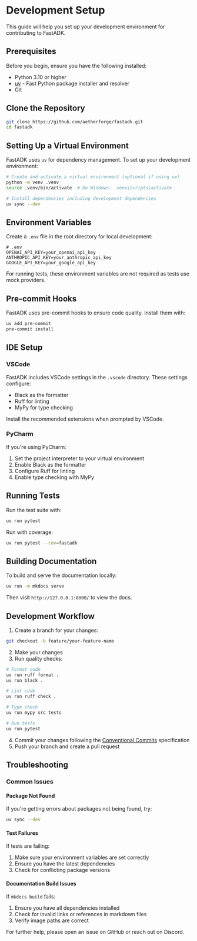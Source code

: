 # Development Setup

This guide will help you set up your development environment for contributing to FastADK.

## Prerequisites

Before you begin, ensure you have the following installed:

- Python 3.10 or higher
- [uv](https://github.com/astral-sh/uv) - Fast Python package installer and resolver
- Git

## Clone the Repository

```bash
git clone https://github.com/aetherforge/fastadk.git
cd fastadk
```

## Setting Up a Virtual Environment

FastADK uses `uv` for dependency management. To set up your development environment:

```bash
# Create and activate a virtual environment (optional if using uv)
python -m venv .venv
source .venv/bin/activate  # On Windows: .venv\Scripts\activate

# Install dependencies including development dependencies
uv sync --dev
```

## Environment Variables

Create a `.env` file in the root directory for local development:

```env
# .env
OPENAI_API_KEY=your_openai_api_key
ANTHROPIC_API_KEY=your_anthropic_api_key
GOOGLE_API_KEY=your_google_api_key
```

For running tests, these environment variables are not required as tests use mock providers.

## Pre-commit Hooks

FastADK uses pre-commit hooks to ensure code quality. Install them with:

```bash
uv add pre-commit
pre-commit install
```

## IDE Setup

### VSCode

FastADK includes VSCode settings in the `.vscode` directory. These settings configure:

- Black as the formatter
- Ruff for linting
- MyPy for type checking

Install the recommended extensions when prompted by VSCode.

### PyCharm

If you're using PyCharm:

1. Set the project interpreter to your virtual environment
2. Enable Black as the formatter
3. Configure Ruff for linting
4. Enable type checking with MyPy

## Running Tests

Run the test suite with:

```bash
uv run pytest
```

Run with coverage:

```bash
uv run pytest --cov=fastadk
```

## Building Documentation

To build and serve the documentation locally:

```bash
uv run -m mkdocs serve
```

Then visit `http://127.0.0.1:8000/` to view the docs.

## Development Workflow

1. Create a branch for your changes:

```bash
git checkout -b feature/your-feature-name
```

2. Make your changes
3. Run quality checks:

```bash
# Format code
uv run ruff format .
uv run black .

# Lint code
uv run ruff check .

# Type check
uv run mypy src tests

# Run tests
uv run pytest
```

4. Commit your changes following the [Conventional Commits](https://www.conventionalcommits.org/) specification
5. Push your branch and create a pull request

## Troubleshooting

### Common Issues

#### Package Not Found

If you're getting errors about packages not being found, try:

```bash
uv sync --dev
```

#### Test Failures

If tests are failing:

1. Make sure your environment variables are set correctly
2. Ensure you have the latest dependencies
3. Check for conflicting package versions

#### Documentation Build Issues

If `mkdocs build` fails:

1. Ensure you have all dependencies installed
2. Check for invalid links or references in markdown files
3. Verify image paths are correct

For further help, please open an issue on GitHub or reach out on Discord.
